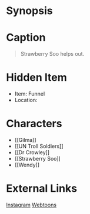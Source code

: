 # Synopsis


# Caption
> Strawberry Soo helps out.

# Hidden Item
* Item: Funnel
* Location: <spoiler></spoiler>

# Characters
* [[Gilma]]
* [[UN Troll Soldiers]]
* [[Dr Crowley]]
* [[Strawberry Soo]]
* [[Wendy]]

# External Links
[Instagram](https://www.instagram.com/p/CNIgBJFD4sx/?igshid=YmMyMTA2M2Y=)
[Webtoons](https://www.webtoons.com/en/challenge/twistwood-tales/76-the-frightening-forest/viewer?title_no=344740&episode_no=82)